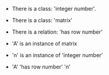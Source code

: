 - There is a class: 'integer number'.
- There is a class: 'matrix'
- There is a relation: 'has row number'

- 'A' is an instance of matrix
- 'n' is an instance of 'integer number'

- 'A' 'has row number' 'n'

